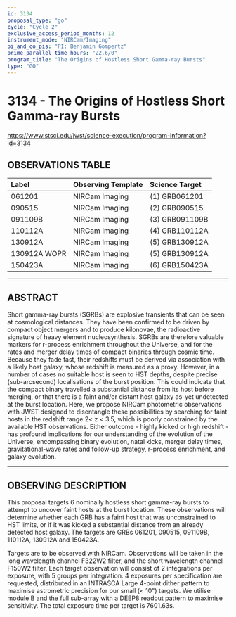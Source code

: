 ```yaml
---
id: 3134
proposal_type: "go"
cycle: "Cycle 2"
exclusive_access_period_months: 12
instrument_mode: "NIRCam/Imaging"
pi_and_co_pis: "PI: Benjamin Gompertz"
prime_parallel_time_hours: "22.6/0"
program_title: "The Origins of Hostless Short Gamma-ray Bursts"
type: "GO"
---
```

# 3134 - The Origins of Hostless Short Gamma-ray Bursts
https://www.stsci.edu/jwst/science-execution/program-information?id=3134
## OBSERVATIONS TABLE
| Label         | Observing Template | Science Target      |
| :------------ | :----------------- | :------------------ |
| 061201        | NIRCam Imaging     | (1) GRB061201       |
| 090515        | NIRCam Imaging     | (2) GRB090515       |
| 091109B       | NIRCam Imaging     | (3) GRB091109B      |
| 110112A       | NIRCam Imaging     | (4) GRB110112A      |
| 130912A       | NIRCam Imaging     | (5) GRB130912A      |
| 130912A WOPR  | NIRCam Imaging     | (5) GRB130912A      |
| 150423A       | NIRCam Imaging     | (6) GRB150423A      |

---

## ABSTRACT

Short gamma-ray bursts (SGRBs) are explosive transients that can be seen at cosmological distances. They have been confirmed to be driven by compact object mergers and to produce kilonovae, the radioactive signature of heavy element nucleosynthesis. SGRBs are therefore valuable markers for r-process enrichment throughout the Universe, and for the rates and merger delay times of compact binaries through cosmic time. Because they fade fast, their redshifts must be derived via association with a likely host galaxy, whose redshift is measured as a proxy. However, in a number of cases no suitable host is seen to HST depths, despite precise (sub-arcsecond) localisations of the burst position. This could indicate that the compact binary travelled a substantial distance from its host before merging, or that there is a faint and/or distant host galaxy as-yet undetected at the burst location. Here, we propose NIRCam photometric observations with JWST designed to disentangle these possibilities by searching for faint hosts in the redshift range 2< z < 3.5, which is poorly constrained by the available HST observations. Either outcome - highly kicked or high redshift - has profound implications for our understanding of the evolution of the Universe, encompassing binary evolution, natal kicks, merger delay times, gravitational-wave rates and follow-up strategy, r-process enrichment, and galaxy evolution.

---

## OBSERVING DESCRIPTION

This proposal targets 6 nominally hostless short gamma-ray bursts to attempt to uncover faint hosts at the burst location. These observations will determine whether each GRB has a faint host that was unconstrained to HST limits, or if it was kicked a substantial distance from an already detected host galaxy. The targets are GRBs 061201, 090515, 091109B, 110112A, 130912A and 150423A.

Targets are to be observed with NIRCam. Observations will be taken in the long wavelength channel F322W2 filter, and the short wavelength channel F150W2 filter. Each target observation will consist of 2 integrations per exposure, with 5 groups per integration. 4 exposures per specification are requested, distributed in an INTRASCA Large 4-point dither pattern to maximise astrometric precision for our small (< 10") targets. We utilise module B and the full sub-array with a DEEP8 readout pattern to maximise sensitivity. The total exposure time per target is 7601.63s.